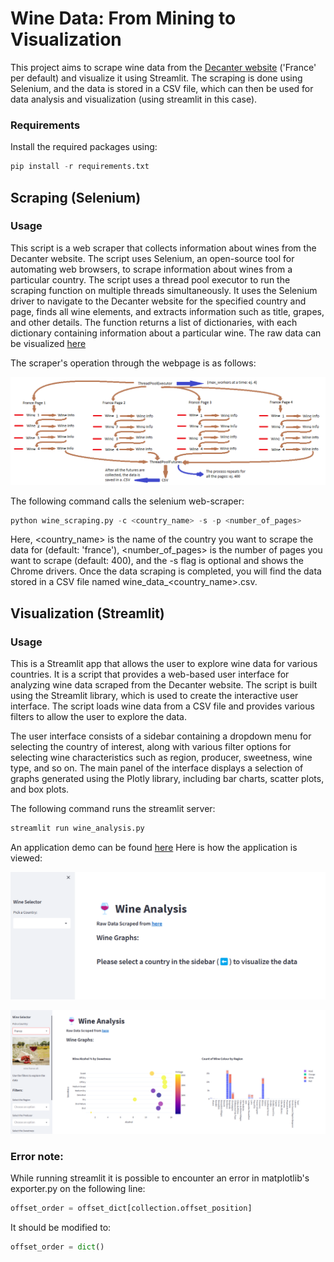 # Wine Data: From Mining to Visualization
This project aims to scrape wine data from the [Decanter website](https://www.decanter.com/wine-reviews/search/france/page/1/3)
('France' per default) and visualize it using Streamlit. The scraping is done using Selenium, and the data is stored in a CSV file,
which can then be used for data analysis and visualization (using streamlit in this case). 

### Requirements
Install the required packages using:

```python
pip install -r requirements.txt
```

## Scraping (Selenium)
### Usage

This script is a web scraper that collects information about wines from the Decanter website.
The script uses Selenium, an open-source tool for automating web browsers, to scrape information about wines from a particular country.
The script uses a thread pool executor to run the scraping function on multiple threads simultaneously.
It uses the Selenium driver to navigate to the Decanter website for the specified country and page,
finds all wine elements, and extracts information such as title, grapes, and other details.
The function returns a list of dictionaries, with each dictionary containing information about a particular wine.
The raw data can be visualized [here](wine_data_france.csv)

The scraper's operation through the webpage is as follows:

![scraping_diagram](img/scraping_diagram.png "scraping_diagram")

The following command calls the selenium web-scraper:
```python
python wine_scraping.py -c <country_name> -s -p <number_of_pages>
```

Here, <country_name> is the name of the country you want to scrape the data for (default: 'france'),
<number_of_pages> is the number of pages you want to scrape (default: 400), and the -s flag is optional and shows the Chrome drivers.
Once the data scraping is completed, you will find the data stored in a CSV file named wine_data_<country_name>.csv.


## Visualization (Streamlit)
### Usage

This is a Streamlit app that allows the user to explore wine data for various countries. 
It is a script that provides a web-based user interface for analyzing wine data scraped from the Decanter website. The script is built using the Streamlit library, which is used to create the interactive user interface. The script loads wine data from a CSV file and provides various filters to allow the user to explore the data.

The user interface consists of a sidebar containing a dropdown menu for selecting the country of interest, along with various filter options for selecting wine characteristics such as region, producer, sweetness, wine type, and so on. The main panel of the interface displays a selection of graphs generated using the Plotly library, including bar charts, scatter plots, and box plots.

The following command runs the streamlit server:
```python
streamlit run wine_analysis.py
```
An application demo can be found [here](url)
Here is how the application is viewed:

![empty_app](img/streamlit_empty.png "empty_app")

![france_app](img/streamlit_france.png "france_app")


### Error note:
While running streamlit it is possible to encounter an error in matplotlib's exporter.py on the following line:
```python
offset_order = offset_dict[collection.offset_position]
```
It should be modified to:
```python
offset_order = dict()
```
